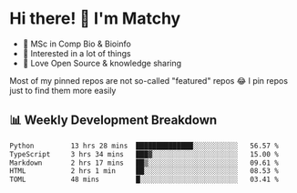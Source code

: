 # Hi there! 👋 I'm Matchy

- 🧬 MSc in Comp Bio & Bioinfo
- 🎈 Interested in a lot of things
- 💜 Love Open Source & knowledge sharing

Most of my pinned repos are not so-called "featured" repos 😂 I pin repos just to find them more easily

## 📊 Weekly Development Breakdown

<!--START_SECTION:waka-->

```txt
Python         13 hrs 28 mins  ██████████████░░░░░░░░░░░   56.57 %
TypeScript     3 hrs 34 mins   ███▓░░░░░░░░░░░░░░░░░░░░░   15.00 %
Markdown       2 hrs 17 mins   ██▒░░░░░░░░░░░░░░░░░░░░░░   09.61 %
HTML           2 hrs 1 min     ██░░░░░░░░░░░░░░░░░░░░░░░   08.53 %
TOML           48 mins         █░░░░░░░░░░░░░░░░░░░░░░░░   03.41 %
```

<!--END_SECTION:waka-->
